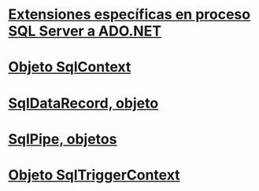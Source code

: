 # [Extensiones específicas en proceso SQL Server a ADO.NET](sql-server-in-process-specific-extensions-to-ado-net.md)
# [Objeto SqlContext](sqlcontext-object.md)
# [SqlDataRecord, objeto](sqldatarecord-object.md)
# [SqlPipe, objetos](sqlpipe-object.md)
# [Objeto SqlTriggerContext](sqltriggercontext-object.md)
